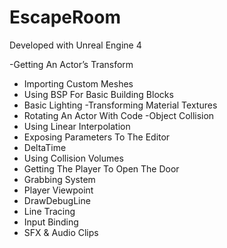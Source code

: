 # EscapeRoom

Developed with Unreal Engine 4

-Getting An Actor’s Transform
- Importing Custom Meshes
- Using BSP For Basic Building Blocks
- Basic Lighting
-Transforming Material Textures
- Rotating An Actor With Code
-Object Collision
- Using Linear Interpolation
- Exposing Parameters To The Editor
- DeltaTime
- Using Collision Volumes
- Getting The Player To Open The Door
- Grabbing System 
- Player Viewpoint
- DrawDebugLine
- Line Tracing 
- Input Binding
- SFX & Audio Clips